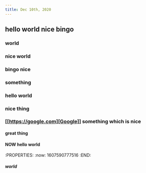 ```yaml
---
title: Dec 10th, 2020
---
```


## hello world nice bingo
### world
### nice world
### bingo nice
### something
### hello world
### nice thing
### [[https://google.com][Google]] something which is nice
#### great thing
#### NOW hello world
:PROPERTIES:
:now: 1607590777516
:END:
##### world
